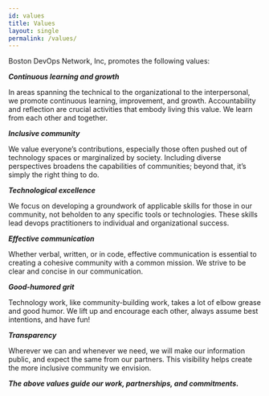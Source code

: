 ```yaml
---
id: values
title: Values
layout: single
permalink: /values/
---
```


Boston DevOps Network, Inc, promotes the following values:

***Continuous learning and growth***

In areas spanning the technical to the organizational to the interpersonal, we promote continuous learning, improvement, and growth. Accountability and reflection are crucial activities that embody living this value. We learn from each other and together.

***Inclusive community***

We value everyone’s contributions, especially those often pushed out of technology spaces or marginalized by society. Including diverse perspectives broadens the capabilities of communities; beyond that, it’s simply the right thing to do.

***Technological excellence***

We focus on developing a groundwork of applicable skills for those in our community, not beholden to any specific tools or technologies. These skills lead devops practitioners to individual and organizational success.

***Effective communication***

Whether verbal, written, or in code, effective communication is essential to creating a cohesive community with a common mission. We strive to be clear and concise in our communication.

***Good-humored grit***

Technology work, like community-building work, takes a lot of elbow grease and good humor. We lift up and encourage each other, always assume best intentions, and have fun!

***Transparency***

Wherever we can and whenever we need, we will make our information public, and expect the same from our partners. This visibility helps create the more inclusive community we envision.

***The above values guide our work, partnerships, and commitments.***
